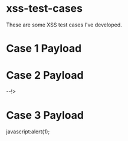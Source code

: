 # xss-test-cases

These are some XSS test cases I've developed.


# Case 1 Payload

<script>alert(1)</script>

# Case 2 Payload

--!><script>alert(1)</script>

# Case 3 Payload

javascript:alert(1);


